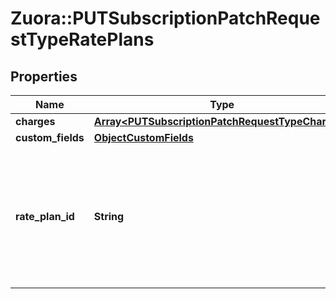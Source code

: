 # Zuora::PUTSubscriptionPatchRequestTypeRatePlans

## Properties
Name | Type | Description | Notes
------------ | ------------- | ------------- | -------------
**charges** | [**Array&lt;PUTSubscriptionPatchRequestTypeCharges&gt;**](PUTSubscriptionPatchRequestTypeCharges.md) |  | [optional] 
**custom_fields** | [**ObjectCustomFields**](ObjectCustomFields.md) |  | [optional] 
**rate_plan_id** | **String** | The rate plan id in any version of the subscription. This will be linked to the only one rate plan in the current version. | [optional] 


